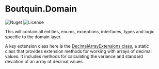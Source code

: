 # Boutquin.Domain

![Nuget](https://img.shields.io/nuget/vpre/boutquin.domain?style=for-the-badge) ![License](https://img.shields.io/github/license/boutquin/boutquin.domain?style=for-the-badge)

This will contain all entities, enums, exceptions, interfaces, types and logic specific to the domain layer.

A key extension class here is the [DecimalArrayExtensions class](https://github.com/boutquin/Boutquin.Domain/blob/master/Domain/doc/DecimalArrayExtensions.md), a static class that provides extension methods for working with arrays of decimal values. It includes methods for calculating the variance and standard deviation of an array of decimal values.
